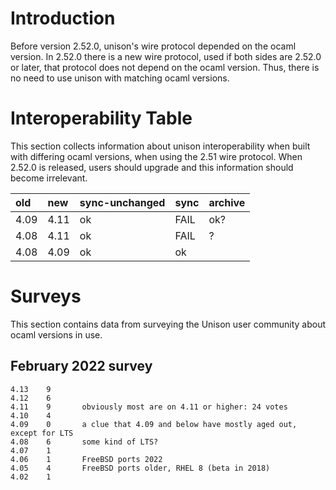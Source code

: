 # Introduction

Before version 2.52.0, unison's wire protocol depended on the ocaml version.   In 2.52.0 there is a new wire protocol, used if both sides are 2.52.0 or later, that protocol does not depend on the ocaml version.  Thus, there is no need to use unison with matching ocaml versions.

# Interoperability Table

This section collects information about unison interoperability when built with differing ocaml versions, when using the 2.51 wire protocol.   When 2.52.0 is released, users should upgrade and this information should become irrelevant.

|old|new|sync-unchanged|sync|archive
| :- | :- | :- | :- | :- |
|4.09|4.11|ok|FAIL| ok? |
|4.08|4.11|ok|FAIL| ? |
|4.08|4.09|ok|ok| | ? |

# Surveys

This section contains data from surveying the Unison user community about ocaml versions in use.

## February 2022 survey
```
4.13    9
4.12    6
4.11    9       obviously most are on 4.11 or higher: 24 votes
4.10    4
4.09    0       a clue that 4.09 and below have mostly aged out, except for LTS
4.08    6       some kind of LTS?
4.07    1
4.06    1       FreeBSD ports 2022
4.05    4       FreeBSD ports older, RHEL 8 (beta in 2018)
4.02    1
```


